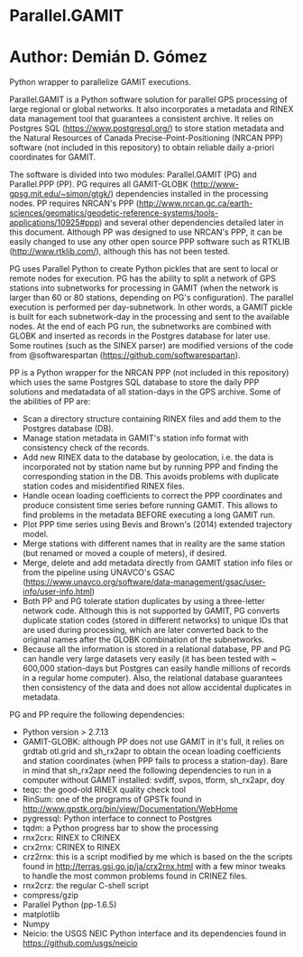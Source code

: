 # Parallel.GAMIT
# Author: Demián D. Gómez
Python wrapper to parallelize GAMIT executions.

Parallel.GAMIT is a Python software solution for parallel GPS processing of large regional or global networks. It also incorporates a metadata and RINEX data management tool that guarantees a consistent archive. It relies on Postgres SQL (https://www.postgresql.org/) to store station metadata and the Natural Resources of Canada Precise-Point-Positioning (NRCAN PPP) software (not included in this repository) to obtain reliable daily a-priori coordinates for GAMIT.

The software is divided into two modules: Parallel.GAMIT (PG) and Parallel.PPP (PP). PG requires all GAMIT-GLOBK (http://www-gpsg.mit.edu/~simon/gtgk/) dependencies installed in the processing nodes. PP requires NRCAN's PPP (http://www.nrcan.gc.ca/earth-sciences/geomatics/geodetic-reference-systems/tools-applications/10925#ppp) and several other dependencies detailed later in this document. Although PP was designed to use NRCAN's PPP, it can be easily changed to use any other open source PPP software such as RTKLIB (http://www.rtklib.com/), although this has not been tested.

PG uses Parallel Python to create Python pickles that are sent to local or remote nodes for execution. PG has the ability to split a network of GPS stations into subnetworks for processing in GAMIT (when the network is larger than 60 or 80 stations, depending on PG's configuration). The parallel execution is performed per day-subnetwork. In other words, a GAMIT pickle is built for each subnetwork-day in the processing and sent to the available nodes. At the end of each PG run, the subnetworks are combined with GLOBK and inserted as records in the Postgres database for later use. Some routines (such as the SINEX parser) are modified versions of the code from @softwarespartan (https://github.com/softwarespartan).

PP is a Python wrapper for the NRCAN PPP (not included in this repository) which uses the same Postgres SQL database to store the daily PPP solutions and medatadata of all station-days in the GPS archive. Some of the abilities of PP are:

- Scan a directory structure containing RINEX files and add them to the Postgres database (DB).
- Manage station metadata in GAMIT's station info format with consistency check of the records.
- Add new RINEX data to the database by geolocation, i.e. the data is incorporated not by station name but by running PPP and finding the corresponding station in the DB. This avoids problems with duplicate station codes and misidentified RINEX files.
- Handle ocean loading coefficients to correct the PPP coordinates and produce consistent time series before running GAMIT. This allows to find problems in the metadata BEFORE executing a long GAMIT run.
- Plot PPP time series using Bevis and Brown's (2014) extended trajectory model.
- Merge stations with different names that in reality are the same station (but renamed or moved a couple of meters), if desired.
- Merge, delete and add metadata directly from GAMIT station info files or from the pipeline using UNAVCO's GSAC (https://www.unavco.org/software/data-management/gsac/user-info/user-info.html)
- Both PP and PG tolerate station duplicates by using a three-letter network code. Although this is not supported by GAMIT, PG converts duplicate station codes (stored in different networks) to unique IDs that are used during processing, which are later converted back to the original names after the GLOBK combination of the subnetworks.
- Because all the information is stored in a relational database, PP and PG can handle very large datasets very easily (it has been tested with ~ 600,000 station-days but Postgres can easily handle millions of records in a regular home computer). Also, the relational database guarantees then consistency of the data and does not allow accidental duplicates in metadata.

PG and PP require the following dependencies:

- Python version > 2.7.13
- GAMIT-GLOBK: although PP does not use GAMIT in it's full, it relies on grdtab otl.grid and sh_rx2apr to obtain the ocean loading coefficients and station coordinates (when PPP fails to process a station-day). Bare in mind that sh_rx2apr need the following dependencies to run in a computer without GAMIT installed: svdiff, svpos, tform, sh_rx2apr, doy
- teqc: the good-old RINEX quality check tool
- RinSum: one of the programs of GPSTk found in http://www.gpstk.org/bin/view/Documentation/WebHome
- pygressql: Python interface to connect to Postgres
- tqdm: a Python progress bar to show the processing 
- rnx2crx: RINEX to CRINEX
- crx2rnx: CRINEX to RINEX
- crz2rnx: this is a script modified by me which is based on the the scripts found in http://terras.gsi.go.jp/ja/crx2rnx.html with a few minor tweaks to handle the most common problems found in CRINEZ files.
- rnx2crz: the regular C-shell script
- compress/gzip
- Parallel Python (pp-1.6.5)
- matplotlib
- Numpy
- Neicio: the USGS NEIC Python interface and its dependencies found in https://github.com/usgs/neicio

